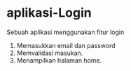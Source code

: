 # aplikasi-Login
Sebuah aplikasi menggunakan fitur login

1. Memasukkan email dan password
2. Memvalidasi masukan.
3. Menampilkan halaman home.

